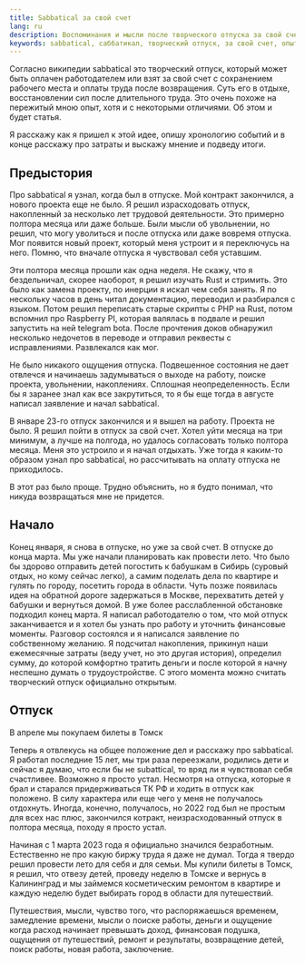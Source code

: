 ```yaml
---
title: Sabbatical за свой счет
lang: ru
description: Воспоминания и мысли после творческого отпуска за свой счет длинною 8 месяцев.
keywords: sabbatical, саббатикал, творческий отпуск, за свой счет, опыт
---
```


Согласно википедии sabbatical это творческий отпуск, который может быть оплачен работодателем или взят за свой счет с сохранением рабочего места и оплаты труда после возвращения. Суть его в отдыхе, восстановлении сил после длительного труда. Это очень похоже на пережитый мною опыт, хотя и с некоторыми отличиями. Об этом и будет статья.

Я расскажу как я пришел к этой идее, опишу хронологию событий и в конце расскажу про затраты и выскажу мнение и подведу итоги.

## Предыстория

Про sabbatical я узнал, когда был в отпуске. Мой контракт закончился, а нового проекта еще не было. Я решил израсходовать отпуск, накопленный за несколько лет трудовой деятельности. Это примерно полтора месяца или даже больше. Были мысли об увольнении, но решил, что могу уволиться и после отпуска или даже вовремя отпуска. Мог появится новый проект, который меня устроит и я переключусь на него. Помню, что вначале отпуска я чувствовал себя уставшим.

Эти полтора месяца прошли как одна неделя. Не скажу, что я бездельничал, скорее наоборот, я решил изучать Rust и стримить. Это было как замена проекту, по инерции я искал чем себя занять. Я по нескольку часов в день читал документацию, переводил и разбирался с языком. Потом решил переписать старые скрипты c PHP на Rust, потом вспомнил про Raspberry PI, которая валялась в подвале и решил запустить на ней telegram botа. После прочтения доков обнаружил несколько недочетов в переводе и отправил реквесты с исправлениями. Развлекался как мог.

Не было никакого ощущения отпуска. Подвешенное состояния не дает отвлечся и начинаешь задумываться о выходе на работу, поиске проекта, увольнении, накоплениях. Сплошная неопределенность. Если бы я заранее знал как все закрутиться, то я бы еще тогда в августе написал заявление и начал sabbatical.

В январе 23-го отпуск закончился и я вышел на работу. Проекта не было. Я решил пойти в отпуск за свой счет. Хотел уйти месяца на три минимум, а лучше на полгода, но удалось согласовать только полтора месяца. Меня это устроило и я начал отдыхать. Уже тогда я каким-то образом узнал про sabbatical, но рассчитывать на оплату отпуска не приходилось.

В этот раз было проще. Трудно объяснить, но я будто понимал, что никуда возвращаться мне не придется.

## Начало

Конец января, я снова в отпуске, но уже за свой счет. В отпуске до конца марта. Мы уже начали планировать как провести лето. Что было бы здорово отправить детей погостить к бабушкам в Сибирь (суровый отдых, но кому сейчас легко), а самим поделать дела по квартире и гулять по городу, посетить города в области. Чуть позже появилась идея на обратной дороге задержаться в Москве, перехватить детей у бабушки и вернуться домой. В уже более расслабленной обстановке подходил конец марта. Я написал работодателю о том, что мой отпуск заканчивается и я хотел бы узнать про работу и уточнить финансовые моменты. Разговор состоялся и я написался заявление по собственному желанию. 
Я подсчитал накопления, прикинул наши ежемесячные затраты (веду учет, но это другая история), определил сумму, до которой комфортно тратить деньги и после которой я начну неспешно думать о трудоустройстве. С этого момента можно считать творческий отпуск официально открытым.

## Отпуск

В апреле мы покупаем билеты в Томск

Теперь я отвлекусь на общее положение дел и расскажу про sabbatical. Я работал последние 15 лет, мы три раза переезжали, родились дети и сейчас я думаю, что если бы не subattical, то вряд ли я чувствовал себя счастливее. Возможно я просто устал. Несмотря на отпуска, которые я брал и старался придерживаться ТК РФ и ходить в отпуск как положено. В силу характера или еще чего у меня не получалось отдохнуть. Иногда, конечно, получалось, но 2022 год был не простым для всех нас плюс, закончился котракт, неизрасходованный отпуск в полтора месяца, походу я просто устал.

Начиная с 1 марта 2023 года я официально значился безработным. Естественно не про какую биржу труда я даже не думал. Тогда я твердо решил провести лето для себя и для семьи. Мы купили билеты в Томск, я решил, что отвезу детей, проведу неделю в Томске и вернусь в Калининград и мы займемся косметическим ремонтом в квартире и каждую неделю будет выбирать город в области для путешествий. 

Путешествия, мысли, чувство того, что распоряжаешься временем, замедление времени, мысли о поиске работы, деньги и ощущение когда расход начинает превышать доход, финансовая подушка, ощущения от путешествий, ремонт и результаты, возвращение детей, поиск работы, новая работа, заключение.
